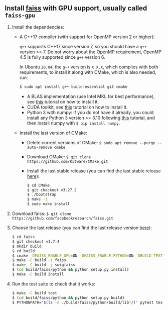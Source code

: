 Install [faiss](https://github.com/facebookresearch/faiss) with GPU support, usually called `faiss-gpu`
-------------------------------------------------------------------------------------------------------

1. Install the dependencies:
   * A C++17 compiler (with support for OpenMP version 2 or higher):
     
      `g++` supports C++17 since version 7, so you should have a `g++` version >= 7. Do not worry about the OpenMP requirement, OpenMP 4.5 is fully supported since `g++` version 6.
        
      In Ubuntu `20.04`, the `g++` version is `X.X.X`, which complies with both requirements, to install it along with CMake, which is also needed, run:

      ```bash
      $ sudo apt install g++ build-essential git cmake
      ```
        
      * A BLAS implementation (use Intel MKL for best performance), see [this](https://github.com/luiscarlosgph/how-to/tree/main/intel-mkl) tutorial on how to install it.
      * CUDA toolkit, see [this](https://github.com/luiscarlosgph/how-to/tree/main/cuda-toolkit) tutorial on how to install it.
      * Python 3 with numpy: if you do not have it already, you could install any Python 3 version >= 3.10 following [this](https://github.com/luiscarlosgph/how-to/tree/main/pyenv) tutorial, and then install numpy with `$ pip install numpy`.
   
    * Install the last version of CMake:
       * Delete current versions of CMake: `$ sudo apt remove --purge --auto-remove cmake`
       * Download CMake: `$ git clone https://github.com/Kitware/CMake.git`
       * Install the last stable release (you can find the last stable release [here](https://github.com/Kitware/CMake/releases)):
      
          ```bash
          $ cd CMake
          $ git checkout v3.27.2
          $ ./bootstrap
          $ make -j
          $ sudo make install
          ``` 


2. Download faiss: `$ git clone https://github.com/facebookresearch/faiss.git`


3. Choose the last release (you can find the last release version [here](https://github.com/facebookresearch/faiss/releases)):
   ```bash
   $ cd faiss
   $ git checkout v1.7.4
   $ mkdir build
   $ cd build
   $ cmake -DFAISS_ENABLE_GPU=ON -DFAISS_ENABLE_PYTHON=ON -DBUILD_TESTING=ON -DBUILD_SHARED_LIBS=ON -DFAISS_ENABLE_C_API=ON -DCMAKE_BUILD_TYPE=Release -DFAISS_OPT_LEVEL=avx2 -DBLA_VENDOR=Intel10_64_dyn -DMKL_LIBRARIES=/path/to/mkl/libs -DBLA_VENDOR=Intel10_64_dyn -DMKL_LIBRARIES=/opt/intel/oneapi/mkl/latest/lib -DCUDAToolkit_ROOT=/usr/local/cuda -DPython_EXECUTABLE=/home/luis/.pyenv/shims/python ..
   $ make -C build -j faiss
   $ make -C build -j swigfaiss
   $ (cd build/faiss/python && python setup.py install)
   $ make -C build install
   ```


4. Run the test suite to check that it works:

   ```bash
   $ make -C build test
   $ (cd build/faiss/python && python setup.py build)
   $ PYTHONPATH="$(ls -d ./build/faiss/python/build/lib*/)" pytest tests/test_*.py
   ```
